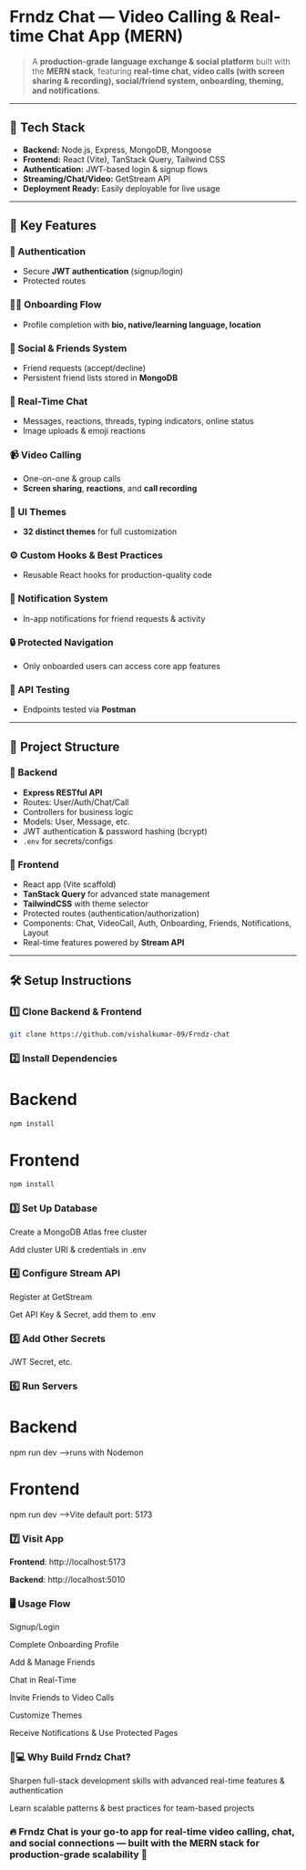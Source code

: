 # Frndz Chat — Video Calling & Real-time Chat App (MERN)  

> A **production-grade language exchange & social platform** built with the **MERN stack**, featuring **real-time chat, video calls (with screen sharing & recording), social/friend system, onboarding, theming, and notifications**.  

---

## 🚀 Tech Stack  

- **Backend:** Node.js, Express, MongoDB, Mongoose  
- **Frontend:** React (Vite), TanStack Query, Tailwind CSS  
- **Authentication:** JWT-based login & signup flows  
- **Streaming/Chat/Video:** GetStream API  
- **Deployment Ready:** Easily deployable for live usage  

---

## 🎯 Key Features  

### 🔐 Authentication  
- Secure **JWT authentication** (signup/login)  
- Protected routes  

### 🧑‍💻 Onboarding Flow  
- Profile completion with **bio, native/learning language, location**  

### 👥 Social & Friends System  
- Friend requests (accept/decline)  
- Persistent friend lists stored in **MongoDB**  

### 💬 Real-Time Chat  
- Messages, reactions, threads, typing indicators, online status  
- Image uploads & emoji reactions  

### 📹 Video Calling  
- One-on-one & group calls  
- **Screen sharing**, **reactions**, and **call recording**  

### 🎨 UI Themes  
- **32 distinct themes** for full customization  

### ⚙️ Custom Hooks & Best Practices  
- Reusable React hooks for production-quality code  

### 🔔 Notification System  
- In-app notifications for friend requests & activity  

### 🔒 Protected Navigation  
- Only onboarded users can access core app features  

### 🧪 API Testing  
- Endpoints tested via **Postman**  
---

## 🧩 Project Structure  

### 📡 Backend  
- **Express RESTful API**  
- Routes: User/Auth/Chat/Call  
- Controllers for business logic  
- Models: User, Message, etc.  
- JWT authentication & password hashing (bcrypt)  
- `.env` for secrets/configs  

### 🎨 Frontend  
- React app (Vite scaffold)  
- **TanStack Query** for advanced state management  
- **TailwindCSS** with theme selector  
- Protected routes (authentication/authorization)  
- Components: Chat, VideoCall, Auth, Onboarding, Friends, Notifications, Layout  
- Real-time features powered by **Stream API**  

---

## 🛠️ Setup Instructions  

### 1️⃣ Clone Backend & Frontend  
```bash
git clone https://github.com/vishalkumar-09/Frndz-chat
```
### 2️⃣ Install Dependencies
# Backend
```bash
npm install
```
# Frontend
```bash
npm install
```
### 3️⃣ Set Up Database

Create a MongoDB Atlas free cluster

Add cluster URI & credentials in .env

### 4️⃣ Configure Stream API

Register at GetStream

Get API Key & Secret, add them to .env

### 5️⃣ Add Other Secrets

JWT Secret, etc.

### 6️⃣ Run Servers
# Backend
npm run dev    -->runs with Nodemon

# Frontend
npm run dev    -->Vite default port: 5173

### 7️⃣ Visit App

**Frontend**: http://localhost:5173

**Backend**: http://localhost:5010

### 🖥️ Usage Flow

Signup/Login

Complete Onboarding Profile

Add & Manage Friends

Chat in Real-Time

Invite Friends to Video Calls

Customize Themes

Receive Notifications & Use Protected Pages

### 👨💻 Why Build Frndz Chat?

Sharpen full-stack development skills with advanced real-time features & authentication

Learn scalable patterns & best practices for team-based projects

 ### 🔥 Frndz Chat is your go-to app for real-time video calling, chat, and social connections — built with the MERN stack for production-grade scalability 🚀
